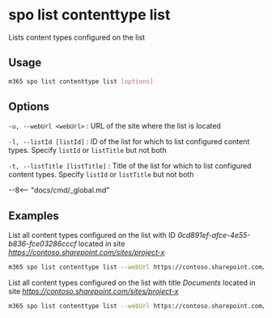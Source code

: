 # spo list contenttype list

Lists content types configured on the list

## Usage

```sh
m365 spo list contenttype list [options]
```

## Options

`-u, --webUrl <webUrl>`
: URL of the site where the list is located

`-l, --listId [listId]`
: ID of the list for which to list configured content types. Specify `listId` or `listTitle` but not both

`-t, --listTitle [listTitle]`
: Title of the list for which to list configured content types. Specify `listId` or `listTitle` but not both

--8<-- "docs/cmd/_global.md"

## Examples

List all content types configured on the list with ID _0cd891ef-afce-4e55-b836-fce03286cccf_ located in site _https://contoso.sharepoint.com/sites/project-x_

```sh
m365 spo list contenttype list --webUrl https://contoso.sharepoint.com/sites/project-x --listId 0cd891ef-afce-4e55-b836-fce03286cccf
```

List all content types configured on the list with title _Documents_ located in site _https://contoso.sharepoint.com/sites/project-x_

```sh
m365 spo list contenttype list --webUrl https://contoso.sharepoint.com/sites/project-x --listTitle Documents
```